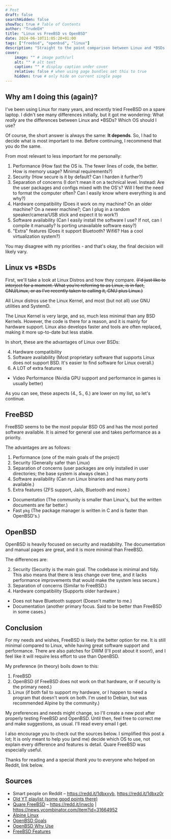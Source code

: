 ```yaml
---
# Post
draft: false
searchHidden: false
showToc: true # Table of Contents
author: "TrudeEH"
title: "Linux vs FreeBSD vs OpenBSD"
date: 2024-06-10T11:05:20+01:00
tags: ["freebsd", "openbsd", "linux"]
description: "Straight to the point comparison between Linux and *BSDs."
cover:
    image: "" # image path/url
    alt: "" # alt text
    caption: "" # display caption under cover
    relative: false # when using page bundles set this to true
    hidden: true # only hide on current single page
---
```


## Why am I doing this (again)?

I've been using Linux for many years, and recently tried FreeBSD on a spare laptop. I didn't see many differences initially, but it got me wondering: What *really* are the differences between Linux and \*BSDs? Which OS should I use?

Of course, the short answer is always the same: **It depends**. So, I had to decide what is most important to me. Before continuing, I recommend that you do the same.

From most relevant to less important for me personally:

1. Performance (How fast the OS is. The fewer lines of code, the better. How is memory usage? Minimal requirements?)
2. Security (How secure is it by default? Can I harden it further?)
3. Separation of concerns (I don't mean it on a technical level. Instead: Are the user packages and configs mixed with the OS's? Will I feel the need to format the computer often? Can I easily know where everything is and why?)
4. Hardware compatibility (Does it work on my machine? On an older machine? On a newer machine?; Can I plug in a random speaker/camera/USB stick and expect it to work?)
5. Software availability (Can I easily install the software I use? If not, can I compile it manually? Is porting unavailable software easy?)
6. "Extra" features (Does it support Bluetooth? Wifi6? Has a cool virtualization system?)

You may disagree with my priorities - and that's okay, the final decision will likely vary.

## Linux vs \*BSDs

First, we'll take a look at Linux Distros and how they compare. ~~(I'd just like to interject for a moment. What you’re referring to as Linux, is in fact, GNU/Linux, or as I’ve recently taken to calling it, GNU plus Linux.)~~ 

All Linux distros use the Linux Kernel, and most (but not all) use GNU utilities and SystemD.

The Linux Kernel is very large, and so, much less minimal than any BSD Kernels. However, the code is there for a reason, and it is mainly for hardware support. Linux also develops faster and tools are often replaced, making it more up-to-date but less stable.

In short, these are the advantages of Linux over BSDs:

4. Hardware compatibility
5. Software availability (Most proprietary software that supports Linux does not support BSD. It's easier to find software for Linux overall.)
6. A LOT of extra features
- Video Performance (Nvidia GPU support and performance in games is usually better)

As you can see, these aspects (4., 5., 6.) are lower on my list, so let's continue.

## FreeBSD

FreeBSD seems to be the most popular BSD OS and has the most ported software available. It is aimed for general use and takes performance as a priority.

The advantages are as follows:

1. Performance (one of the main goals of the project)
2. Security (Generally safer than Linux)
3. Separation of concerns (user packages are only installed in user directories; the base system is always clean.)
5. Software availability (Can run Linux binaries and has many ports available.)
6. Extra features (ZFS support, Jails, Bluetooth and more.)
- Documentation (The community is smaller than Linux's, but the written documents are far better.)
- Fast `pkg` (The package manager is written in C and is faster than OpenBSD's.)

## OpenBSD

OpenBSD is heavily focused on security and readability. The documentation and manual pages are great, and it is more minimal than FreeBSD.

The differences are:

2. Security (Security is the main goal. The codebase is minimal and tidy. This also means that there is less change over time, and it lacks performance improvements that would make the system less secure.)
3. Separation of concerns (Similar to FreeBSD.)
4. Hardware compatibility (Supports older hardware.)
- Does not have Bluetooth support (Doesn't matter to me.)
- Documentation (another primary focus. Said to be better than FreeBSD in some cases.)

## Conclusion

For my needs and wishes, FreeBSD is likely the better option for me. It is still minimal compared to Linux, while having great software support and performance. There are also patches for DWM (I'll post about it soon!), and I feel like it will require less effort to use than OpenBSD.

My preference (in theory) boils down to this:
1. FreeBSD
2. OpenBSD (if FreeBSD does not work on that hardware, or if security is the primary need.)
3. Linux (if both fail to support my hardware, or I happen to need a program that doesn't work on both. I'm used to Debian, but was recommended Alpine by the community.)

My preferences and needs might change, so I'll create a new post after properly testing FreeBSD and OpenBSD. Until then, feel free to correct me and make suggestions, as usual. I'll read every email I get.

I also encourage you to check out the sources below. I simplified this post a lot; It is only meant to help you (and me) decide which OS to use, not explain every difference and features is detail. Quare FreeBSD was especially useful.

Thanks for reading and a special *thank you* to everyone who helped on Reddit, link below.

## Sources

- Smart people on Reddit – <https://redd.it/1dbxxyb>, <https://redd.it/1dbxz0r>
- [Old YT playlist (some good points there)](https://www.youtube.com/playlist?list=PLdArachVKgnZ4-RPot9EbKBdyR4qtzIOo)
- [Quare FreeBSD](https://vermaden.wordpress.com/2020/09/07/quare-freebsd/) – <https://redd.it/inwclo> | <https://news.ycombinator.com/item?id=31664952>
- [Alpine Linux](https://alpinelinux.org/about/)
- [OpenBSD Goals](https://www.openbsd.org/goals.html)
- [OpenBSD Why Use](https://www.openbsd.org/faq/faq1.html#WhyUse)
- [FreeBSD Features](https://www.freebsd.org/features/)

